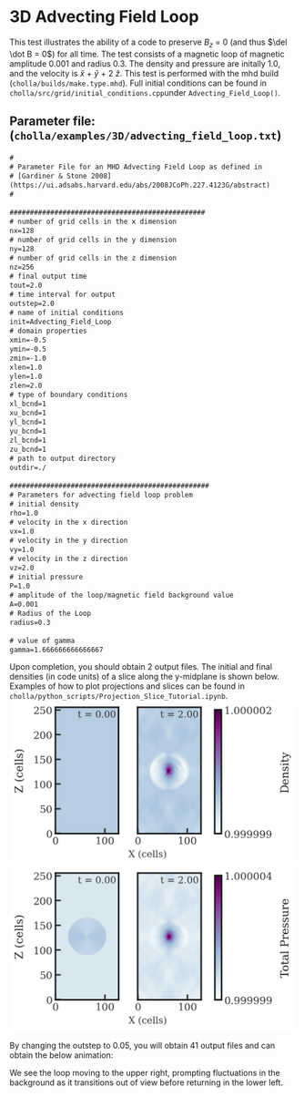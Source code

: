 # 3D Advecting Field Loop
This test illustrates the ability of a code to preserve $B_{z}$ = 0 (and thus $\del \dot B = 0$) for all time. The test consists of a magnetic loop of magnetic amplitude 0.001 and radius 0.3. The density and pressure are initally 1.0, and the velocity is $\hat{x}$ + $\hat{y}$ + 2 $\hat{z}$. This test is performed with the mhd build (`cholla/builds/make.type.mhd`). Full initial conditions can be found in `cholla/src/grid/initial_conditions.cpp`under `Advecting_Field_Loop()`. 

## Parameter file: (`cholla/examples/3D/advecting_field_loop.txt`)
```
#
# Parameter File for an MHD Advecting Field Loop as defined in
# [Gardiner & Stone 2008](https://ui.adsabs.harvard.edu/abs/2008JCoPh.227.4123G/abstract)
#

################################################
# number of grid cells in the x dimension
nx=128
# number of grid cells in the y dimension
ny=128
# number of grid cells in the z dimension
nz=256
# final output time
tout=2.0
# time interval for output
outstep=2.0
# name of initial conditions
init=Advecting_Field_Loop
# domain properties
xmin=-0.5
ymin=-0.5
zmin=-1.0
xlen=1.0
ylen=1.0
zlen=2.0
# type of boundary conditions
xl_bcnd=1
xu_bcnd=1
yl_bcnd=1
yu_bcnd=1
zl_bcnd=1
zu_bcnd=1
# path to output directory
outdir=./

#################################################
# Parameters for advecting field loop problem
# initial density
rho=1.0
# velocity in the x direction
vx=1.0
# velocity in the y direction
vy=1.0
# velocity in the z direction
vz=2.0
# initial pressure
P=1.0
# amplitude of the loop/magnetic field background value
A=0.001
# Radius of the Loop
radius=0.3

# value of gamma
gamma=1.666666666666667
```
Upon completion, you should obtain 2 output files. The initial and final densities (in code units) of a slice along the y-midplane is shown below.  Examples of how to plot projections and slices can be found in `cholla/python_scripts/Projection_Slice_Tutorial.ipynb`.  
<img src="./images/advecting-field-loop_density_xz.png" alt="Two 2D histograms side by side, showing density of cells in the z direction vs cells in x direction. The leftmost is the initial density plot with a value of 1 for each cell. The rightmost plot is the final density plot at t = 0.2 with a circle of radius 15 cells of higher density (1.000002) in the center of the plot. This region is directly ringed by a region of lower density (0.999999) with a width of 30 cells. The remaining cells have a value of 1" width="1200" />  
<img src="./images/advecting-field-loop_pressure_xz.png" alt="Two 2D histograms side by side, showing pressure of cells in the z direction vs cells in x direction. The leftmost is the initial pressure plot with circle of density 1.000001 and radius 40 centered on (64, 128). The circle varies slightly in density. The remaining cells have a density of 1. The rightmost plot is the final density plot at t = 0.2 with a circle of radius 15 cells of higher pressure (1.000004) in the center of the plot. There is a small gap before a ring of lower pressure (0.999999) of width 10. The remaining cells vary between 1.000000 and 1.000001 without any sharp transitions." width="1200" />  

By changing the outstep to 0.05, you will obtain 41 output files and can obtain the below animation:


We see the loop moving to the upper right, prompting fluctuations in the background as it transitions out of view before returning in the lower left. 
